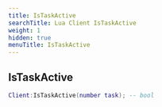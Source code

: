 ```yaml
---
title: IsTaskActive
searchTitle: Lua Client IsTaskActive
weight: 1
hidden: true
menuTitle: IsTaskActive
---
```

## IsTaskActive
```lua
Client:IsTaskActive(number task); -- bool
```